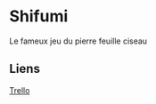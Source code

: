 # Shifumi
Le fameux jeu du pierre feuille ciseau
## Liens
[Trello](https://trello.com/w/shifumi13/)
